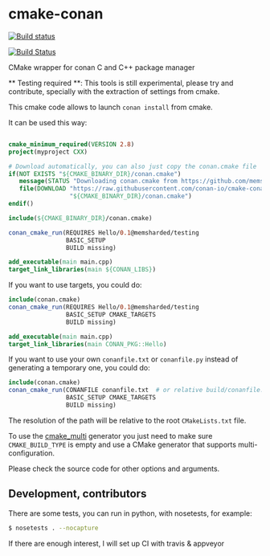 # cmake-conan

[![Build status](https://ci.appveyor.com/api/projects/status/0y2994lfwcpw9232/branch/master?svg=true)](https://ci.appveyor.com/project/ConanCIintegration/cmake-conan/branch/master)

[![Build Status](https://travis-ci.org/conan-io/conan.svg?branch=master)](https://travis-ci.org/conan-io/conan)

CMake wrapper for conan C and C++ package manager

** Testing required **: This tools is still experimental, please try and contribute, specially with the extraction of settings from cmake.


This cmake code allows to launch ``conan install`` from cmake.

It can be used this way:


```cmake

cmake_minimum_required(VERSION 2.8)
project(myproject CXX)

# Download automatically, you can also just copy the conan.cmake file
if(NOT EXISTS "${CMAKE_BINARY_DIR}/conan.cmake")
   message(STATUS "Downloading conan.cmake from https://github.com/memsharded/cmake-conan")
   file(DOWNLOAD "https://raw.githubusercontent.com/conan-io/cmake-conan/master/conan.cmake"
                 "${CMAKE_BINARY_DIR}/conan.cmake")
endif()

include(${CMAKE_BINARY_DIR}/conan.cmake)

conan_cmake_run(REQUIRES Hello/0.1@memsharded/testing
                BASIC_SETUP 
                BUILD missing)

add_executable(main main.cpp)
target_link_libraries(main ${CONAN_LIBS})
```

If you want to use targets, you could do:

```cmake
include(conan.cmake)
conan_cmake_run(REQUIRES Hello/0.1@memsharded/testing
                BASIC_SETUP CMAKE_TARGETS
                BUILD missing)

add_executable(main main.cpp)
target_link_libraries(main CONAN_PKG::Hello)
```


If you want to use your own ``conanfile.txt`` or ``conanfile.py`` instead of generating a temporary one, you could do:

```cmake
include(conan.cmake)
conan_cmake_run(CONANFILE conanfile.txt  # or relative build/conanfile.txt
                BASIC_SETUP CMAKE_TARGETS
                BUILD missing)
```

The resolution of the path will be relative to the root ``CMakeLists.txt`` file.

To use the [cmake_multi](http://docs.conan.io/en/latest/integrations/cmake.html#cmake-multi-configuration-environments) generator you just need to make sure ``CMAKE_BUILD_TYPE`` is empty and use a CMake generator that supports multi-configuration.

Please check the source code for other options and arguments.

Development, contributors
-----------------------------

There are some tests, you can run in python, with nosetests, for example:

```bash
$ nosetests . --nocapture
```

If there are enough interest, I will set up CI with travis & appveyor
